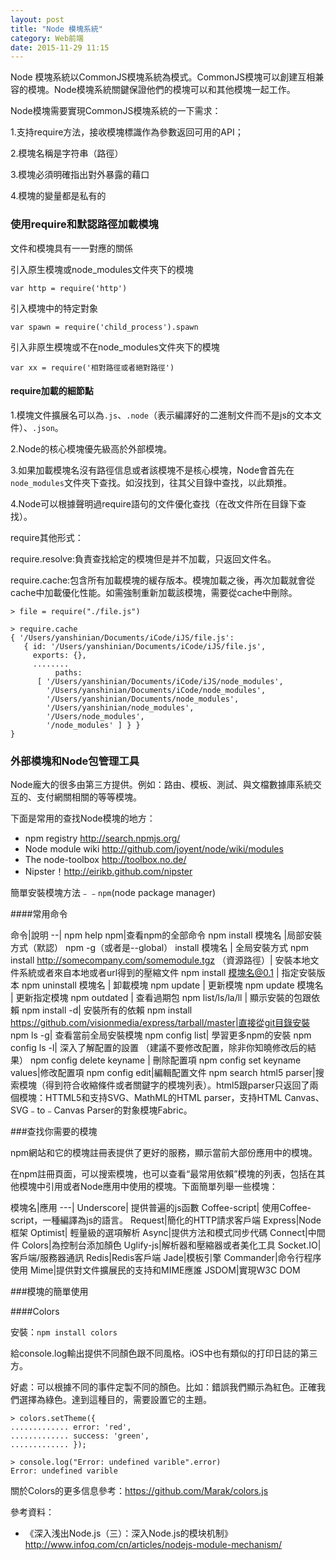 ```yaml
---
layout: post
title: "Node 模塊系統"
category: Web前端
date: 2015-11-29 11:15
---
```

Node 模塊系統以CommonJS模塊系統為模式。CommonJS模塊可以創建互相兼容的模塊。Node模塊系統關鍵保證他們的模塊可以和其他模塊一起工作。

Node模塊需要實現CommonJS模塊系統的一下需求：

1.支持require方法，接收模塊標識作為參數返回可用的API；

2.模塊名稱是字符串（路徑）

3.模塊必須明確指出對外暴露的藉口

4.模塊的變量都是私有的


### 使用require和默認路徑加載模塊

文件和模塊具有一一對應的關係

引入原生模塊或node_modules文件夾下的模塊

```
var http = require('http')
```
引入模塊中的特定對象

```
var spawn = require('child_process').spawn
```
引入非原生模塊或不在node_modules文件夾下的模塊

```
var xx = require('相對路徑或者絕對路徑')
```
#### require加載的細節點

1.模塊文件擴展名可以為`.js`、`.node`（表示編譯好的二進制文件而不是js的文本文件）、`.json`。

2.Node的核心模塊優先級高於外部模塊。

3.如果加載模塊名沒有路徑信息或者該模塊不是核心模塊，Node會首先在`node_modules`文件夾下查找。如沒找到，往其父目錄中查找，以此類推。

4.Node可以根據聲明過require語句的文件優化查找（在改文件所在目錄下查找）。


require其他形式：

require.resolve:負責查找給定的模塊但是并不加載，只返回文件名。

require.cache:包含所有加載模塊的緩存版本。模塊加載之後，再次加載就會從cache中加載優化性能。如需強制重新加載該模塊，需要從cache中刪除。

```
> file = require("./file.js")

> require.cache
{ '/Users/yanshinian/Documents/iCode/iJS/file.js': 
   { id: '/Users/yanshinian/Documents/iCode/iJS/file.js',
     exports: {},
     ........
          paths: 
      [ '/Users/yanshinian/Documents/iCode/iJS/node_modules',
        '/Users/yanshinian/Documents/iCode/node_modules',
        '/Users/yanshinian/Documents/node_modules',
        '/Users/yanshinian/node_modules',
        '/Users/node_modules',
        '/node_modules' ] } }
}
```

### 外部模塊和Node包管理工具

Node龐大的很多由第三方提供。例如：路由、模板、測試、與文檔數據庫系統交互的、支付網關相關的等等模塊。

下面是常用的查找Node模塊的地方：

* npm registry <http://search.npmjs.org/>
* Node module wiki <http://github.com/joyent/node/wiki/modules>
* The node-toolbox <http://toolbox.no.de/>
* Nipster！<http://eirikb.github.com/nipster>

簡單安裝模塊方法﹣﹣`npm`(node package manager)

####常用命令

命令|說明
--|
npm help npm|查看npm的全部命令
npm install 模塊名 |局部安裝方式（默認）
npm -g（或者是--global） install 模塊名 | 全局安裝方式
npm install http://somecompany.com/somemodule.tgz （資源路徑）| 安裝本地文件系統或者來自本地或者url得到的壓縮文件
npm install 模塊名@0.1 | 指定安裝版本 
npm uninstall 模塊名 | 卸載模塊
npm update | 更新模塊
npm update 模塊名 | 更新指定模塊
npm outdated | 查看過期包
npm list/ls/la/ll | 顯示安裝的包跟依賴
npm install -d| 安裝所有的依賴
npm install https://github.com/visionmedia/express/tarball/master|直接從git目錄安裝
npm ls -g| 查看當前全局安裝模塊
npm config list| 學習更多npm的安裝
npm config ls -l| 深入了解配置的設置 （建議不要修改配置，除非你知曉修改后的結果）
npm config delete keyname | 刪除配置項
npm config set keyname values|修改配置項 
npm config edit|編輯配置文件 
npm search html5 parser|搜索模塊（得到符合收縮條件或者關鍵字的模塊列表）。html5跟parser只返回了兩個模塊：HTTML5和支持SVG、MathML的HTML parser，支持HTML Canvas、SVG﹣to﹣Canvas Parser的對象模塊Fabric。

###查找你需要的模塊

npm網站和它的模塊註冊表提供了更好的服務，顯示當前大部份應用中的模塊。

在npm註冊頁面，可以搜索模塊，也可以查看“最常用依賴”模塊的列表，包括在其他模塊中引用或者Node應用中使用的模塊。下面簡單列舉一些模塊：

模塊名|應用
---|
Underscore| 提供普遍的js函數
Coffee-script| 使用Coffee-script，一種編譯為js的語言。
Request|簡化的HTTP請求客戶端
Express|Node框架
Optimist| 輕量級的選項解析
Async|提供方法和模式同步代碼
Connect|中間件
Colors|為控制台添加顏色
Uglify-js|解析器和壓縮器或者美化工具
Socket.IO|客戶端/服務器通訊
Redis|Redis客戶端
Jade|模板引擎
Commander|命令行程序使用
Mime|提供對文件擴展民的支持和MIME應誰
JSDOM|實現W3C DOM

###模塊的簡單使用 

####Colors

安裝：`npm install colors`

給console.log輸出提供不同顏色跟不同風格。iOS中也有類似的打印日誌的第三方。

好處：可以根據不同的事件定製不同的顏色。比如：錯誤我們顯示為紅色。正確我們選擇為綠色。達到這種目的，需要設置它的主題。

```
> colors.setTheme({
............. error: 'red',
............. success: 'green',
............. });

> console.log("Error: undefined varible".error)
Error: undefined varible
```
關於Colors的更多信息參考：<https://github.com/Marak/colors.js>


參考資料：

* 《深入浅出Node.js（三）：深入Node.js的模块机制》<http://www.infoq.com/cn/articles/nodejs-module-mechanism/>
